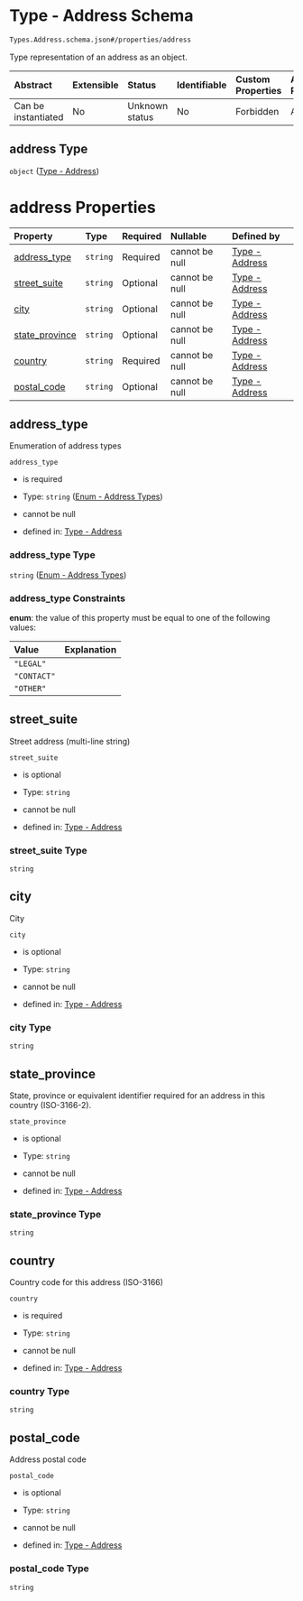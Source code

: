 # Type - Address Schema

```txt
Types.Address.schema.json#/properties/address
```

Type representation of an address as an object.

| Abstract            | Extensible | Status         | Identifiable | Custom Properties | Additional Properties | Access Restrictions | Defined In                                                                      |
| :------------------ | :--------- | :------------- | :----------- | :---------------- | :-------------------- | :------------------ | :------------------------------------------------------------------------------ |
| Can be instantiated | No         | Unknown status | No           | Forbidden         | Allowed               | none                | [Issuer.schema.json*](../out/objects/Issuer.schema.json "open original schema") |

## address Type

`object` ([Type - Address](issuer-properties-type---address.md))

# address Properties

| Property                          | Type     | Required | Nullable       | Defined by                                                                                                          |
| :-------------------------------- | :------- | :------- | :------------- | :------------------------------------------------------------------------------------------------------------------ |
| [address_type](#address_type)     | `string` | Required | cannot be null | [Type - Address](address-1-properties-enum---address-types.md "Enums.Address.schema.json#/properties/address_type") |
| [street_suite](#street_suite)     | `string` | Optional | cannot be null | [Type - Address](address-1-properties-street_suite.md "Types.Address.schema.json#/properties/street_suite")         |
| [city](#city)                     | `string` | Optional | cannot be null | [Type - Address](address-1-properties-city.md "Types.Address.schema.json#/properties/city")                         |
| [state_province](#state_province) | `string` | Optional | cannot be null | [Type - Address](address-1-properties-state_province.md "Types.Address.schema.json#/properties/state_province")     |
| [country](#country)               | `string` | Required | cannot be null | [Type - Address](address-1-properties-country.md "Types.Address.schema.json#/properties/country")                   |
| [postal_code](#postal_code)       | `string` | Optional | cannot be null | [Type - Address](address-1-properties-postal_code.md "Types.Address.schema.json#/properties/postal_code")           |

## address_type

Enumeration of address types

`address_type`

*   is required

*   Type: `string` ([Enum - Address Types](address-1-properties-enum---address-types.md))

*   cannot be null

*   defined in: [Type - Address](address-1-properties-enum---address-types.md "Enums.Address.schema.json#/properties/address_type")

### address_type Type

`string` ([Enum - Address Types](address-1-properties-enum---address-types.md))

### address_type Constraints

**enum**: the value of this property must be equal to one of the following values:

| Value       | Explanation |
| :---------- | :---------- |
| `"LEGAL"`   |             |
| `"CONTACT"` |             |
| `"OTHER"`   |             |

## street_suite

Street address (multi-line string)

`street_suite`

*   is optional

*   Type: `string`

*   cannot be null

*   defined in: [Type - Address](address-1-properties-street_suite.md "Types.Address.schema.json#/properties/street_suite")

### street_suite Type

`string`

## city

City

`city`

*   is optional

*   Type: `string`

*   cannot be null

*   defined in: [Type - Address](address-1-properties-city.md "Types.Address.schema.json#/properties/city")

### city Type

`string`

## state_province

State, province or equivalent identifier required for an address in this country (ISO-3166-2).

`state_province`

*   is optional

*   Type: `string`

*   cannot be null

*   defined in: [Type - Address](address-1-properties-state_province.md "Types.Address.schema.json#/properties/state_province")

### state_province Type

`string`

## country

Country code for this address (ISO-3166)

`country`

*   is required

*   Type: `string`

*   cannot be null

*   defined in: [Type - Address](address-1-properties-country.md "Types.Address.schema.json#/properties/country")

### country Type

`string`

## postal_code

Address postal code

`postal_code`

*   is optional

*   Type: `string`

*   cannot be null

*   defined in: [Type - Address](address-1-properties-postal_code.md "Types.Address.schema.json#/properties/postal_code")

### postal_code Type

`string`
